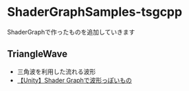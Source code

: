 # ShaderGraphSamples-tsgcpp
ShaderGraphで作ったものを追加していきます

## TriangleWave
- 三角波を利用した流れる波形
- [【Unity】Shader Graphで波形っぽいもの](https://tsgcpp.hateblo.jp/entry/2020/09/11/010609)
